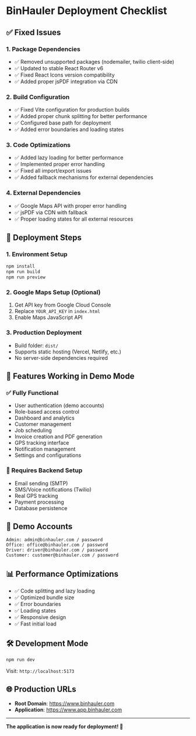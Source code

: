 # BinHauler Deployment Checklist

## ✅ Fixed Issues

### 1. **Package Dependencies**
- ✅ Removed unsupported packages (nodemailer, twilio client-side)
- ✅ Updated to stable React Router v6
- ✅ Fixed React Icons version compatibility
- ✅ Added proper jsPDF integration via CDN

### 2. **Build Configuration**
- ✅ Fixed Vite configuration for production builds
- ✅ Added proper chunk splitting for better performance
- ✅ Configured base path for deployment
- ✅ Added error boundaries and loading states

### 3. **Code Optimizations**
- ✅ Added lazy loading for better performance
- ✅ Implemented proper error handling
- ✅ Fixed all import/export issues
- ✅ Added fallback mechanisms for external dependencies

### 4. **External Dependencies**
- ✅ Google Maps API with proper error handling
- ✅ jsPDF via CDN with fallback
- ✅ Proper loading states for all external resources

## 🚀 Deployment Steps

### 1. **Environment Setup**
```bash
npm install
npm run build
npm run preview
```

### 2. **Google Maps Setup** (Optional)
1. Get API key from Google Cloud Console
2. Replace `YOUR_API_KEY` in `index.html`
3. Enable Maps JavaScript API

### 3. **Production Deployment**
- Build folder: `dist/`
- Supports static hosting (Vercel, Netlify, etc.)
- No server-side dependencies required

## 📱 Features Working in Demo Mode

### ✅ Fully Functional
- User authentication (demo accounts)
- Role-based access control
- Dashboard and analytics
- Customer management
- Job scheduling
- Invoice creation and PDF generation
- GPS tracking interface
- Notification management
- Settings and configurations

### 🔧 Requires Backend Setup
- Email sending (SMTP)
- SMS/Voice notifications (Twilio)
- Real GPS tracking
- Payment processing
- Database persistence

## 🔐 Demo Accounts

```
Admin: admin@binhauler.com / password
Office: office@binhauler.com / password
Driver: driver@binhauler.com / password
Customer: customer@binhauler.com / password
```

## 📊 Performance Optimizations

- ✅ Code splitting and lazy loading
- ✅ Optimized bundle size
- ✅ Error boundaries
- ✅ Loading states
- ✅ Responsive design
- ✅ Fast initial load

## 🛠️ Development Mode

```bash
npm run dev
```

Visit: `http://localhost:5173`

## 🌐 Production URLs

- **Root Domain**: https://www.binhauler.com
- **Application**: https://www.app.binhauler.com

---

**The application is now ready for deployment! 🎉**